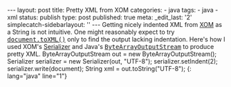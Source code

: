 --- layout: post title: Pretty XML from XOM categories: - java tags: - java - xml status: publish type: post published: true meta: \_edit\_last: \'2\' simplecatch-sidebarlayout: \'\' --- Getting nicely indented XML from [XOM][1] as a String is not intuitive. One might reasonably expect to try [<tt>document.toXML()</tt>][2] only to find the output lacking indentation. Here\'s how I used XOM\'s [Serializer][3] and Java\'s [<tt>ByteArrayOutputStream</tt>][4] to produce pretty XML.     ByteArrayOutputStream out = new ByteArrayOutputStream();
    Serializer serializer = new Serializer(out, "UTF-8");
    serializer.setIndent(2);
    serializer.write(document);
    String xml = out.toString("UTF-8");
{: lang="java" line="1"}



[1]: http://xom.nu/ "XOM is a &quot;...tree-based API for processing XML with Java that strives for correctness, simplicity, and performance, in that order.&quot;"
[2]: http://xom.nu/apidocs/nu/xom/Document.html#toXML() "Javadoc for toXML()"
[3]: http://xom.nu/apidocs/nu/xom/Serializer.html "Javadoc for Serializer"
[4]: http://java.sun.com/javase/6/docs/api/java/io/ByteArrayOutputStream.html "Javadoc for ByteArrayOutputStream"

